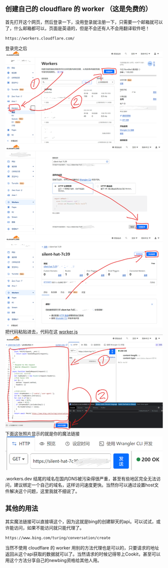 ## 创建自己的 cloudflare 的 worker （这是免费的）
首先打开这个网页，然后登录一下，没用登录就注册一下，只需要一个邮箱就可以了，什么邮箱都可以，页面是英语的，但是不会还有人不会用翻译软件吧！
~~~
https://workers.cloudflare.com/
~~~
登录完之后
![](/img/9.png)
![](/img/10.png)
![](/img/11.png)
把代码粘贴进去，代码在这 [worker.js](../代码/cloudflareWorker.js)
![](/img/12.png)
下面这张照片显示的就是你的魔法链接
![](/img/13.png)

.workers.dev 结尾的域名在国内DNS被污染得很严重，甚至有些地区完全无法访问，建议绑定一个自己的域名，这样访问速度更快。当然你可以通过设置host文件解决这个问题，这里我就不细说了。


## 其他的用法
其实魔法链接可以直接填这个，因为这就是bing的创建聊天的api。可以试试，或许能访问，如果不能访问就只能代理了。
~~~
https://www.bing.com/turing/conversation/create
~~~
当然不使用 cloudflare 的 worker 用别的方法代理也是可以的，只要请求的地址返回从这个api获取的数据就可以了。当然请求的时候记得带上Cookit，甚至可以用这个方法分享自己的newbing资格给其他人用。